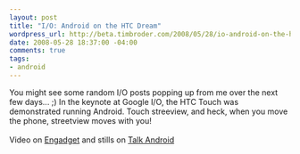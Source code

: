 ```yaml
--- 
layout: post
title: "I/O: Android on the HTC Dream"
wordpress_url: http://beta.timbroder.com/2008/05/28/io-android-on-the-htc-dream/
date: 2008-05-28 18:37:00 -04:00
comments: true
tags: 
- android
---
```

You might see some random I/O posts popping up from me over the next few days... ;)
In the keynote at Google I/O, the HTC Touch was demonstrated running Android.  Touch streeview, and heck, when you move the phone, streetview moves with you!<br /><br />
Video on <a href="http://www.engadgetmobile.com/2008/05/28/google-demos-the-htc-dream-at-i-o-conference/">Engadget</a> and stills on <a href="http://www.talkandroid.com/101-google-io-opening-android-keynote/">Talk Android</a>
